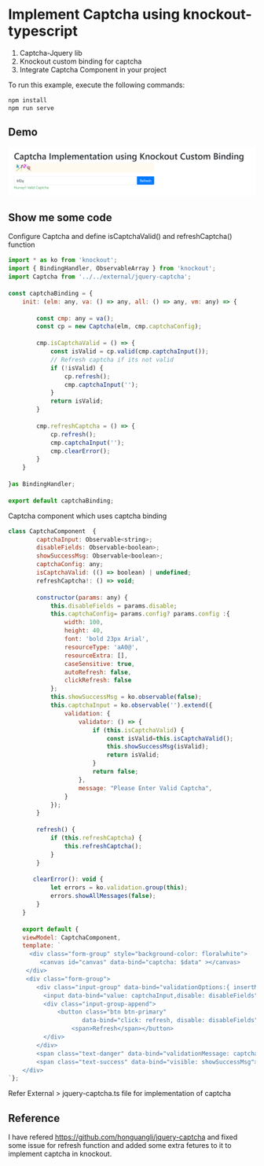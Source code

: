 # Implement Captcha using knockout-typescript

1. Captcha-Jquery lib
2. Knockout custom binding for captcha
3. Integrate Captcha Component in your project

To run this example, execute the following commands:

```
npm install
npm run serve
```

## Demo

![Captch Demo](https://github.com/anjali-sharma-29/knockout-typescript-captcha/blob/master/Demo/captcha-demo.png)

## Show me some code

Configure Captcha and define isCaptchaValid() and refreshCaptcha() function

```javascript
import * as ko from 'knockout';
import { BindingHandler, ObservableArray } from 'knockout';
import Captcha from '../../external/jquery-captcha';

const captchaBinding = {
    init: (elm: any, va: () => any, all: () => any, vm: any) => {

        const cmp: any = va();
        const cp = new Captcha(elm, cmp.captchaConfig);

        cmp.isCaptchaValid = () => {
            const isValid = cp.valid(cmp.captchaInput());
            // Refresh captcha if its not valid
            if (!isValid) {
                cp.refresh();
                cmp.captchaInput('');
            }
            return isValid;
        }

        cmp.refreshCaptcha = () => {
            cp.refresh();
            cmp.captchaInput('');
            cmp.clearError();
        }
    }

}as BindingHandler;

export default captchaBinding;
```

Captcha component which uses captcha binding

```javascript
class CaptchaComponent  {
        captchaInput: Observable<string>;
        disableFields: Observable<boolean>;
        showSuccessMsg: Observable<boolean>;
        captchaConfig: any;
        isCaptchaValid: (() => boolean) | undefined;
        refreshCaptcha!: () => void;

        constructor(params: any) {
            this.disableFields = params.disable;
            this.captchaConfig= params.config? params.config :{
                width: 100,
                height: 40,
                font: 'bold 23px Arial',
                resourceType: 'aA0@',
                resourceExtra: [],
                caseSensitive: true,
                autoRefresh: false,
                clickRefresh: false
            };
            this.showSuccessMsg = ko.observable(false);
            this.captchaInput = ko.observable('').extend({
                validation: {
                    validator: () => {
                        if (this.isCaptchaValid) {
                            const isValid=this.isCaptchaValid();
                            this.showSuccessMsg(isValid);
                            return isValid;
                        }
                        return false;
                    },
                    message: "Please Enter Valid Captcha",
                }
            });
        }

        refresh() {
            if (this.refreshCaptcha) {
                this.refreshCaptcha();
            }
        }

       clearError(): void {
            let errors = ko.validation.group(this);
            errors.showAllMessages(false);
        }
    }

    export default {
    viewModel: CaptchaComponent,
    template: `
      <div class="form-group" style="background-color: floralwhite">
         <canvas id="canvas" data-bind="captcha: $data" ></canvas>
     </div>
     <div class="form-group">
        <div class="input-group" data-bind="validationOptions:{ insertMessages: false }">
          <input data-bind="value: captchaInput,disable: disableFields" class="form-control" style="color: black" placeholder="Enter Above Text Here And Press Enter" />
          <div class="input-group-append">
              <button class="btn btn-primary"
                     data-bind="click: refresh, disable: disableFields" data-toggle="tooltip" data-placement="top" title="Refresh Captcha">
                  <span>Refresh</span></button>
          </div>
        </div>
        <span class="text-danger" data-bind="validationMessage: captchaInput"></span>
        <span class="text-success" data-bind="visible: showSuccessMsg">Hurray!! Valid Captcha</span>
    </div>
`};
```

Refer External > jquery-captcha.ts file for implementation of captcha

## Reference

I have refered https://github.com/honguangli/jquery-captcha and fixed some issue for refresh function and added some extra fetures to it to implement captcha in knockout.

